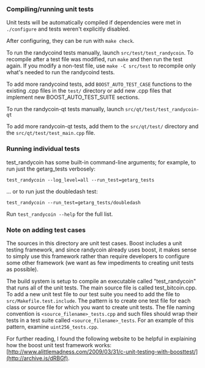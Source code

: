 ### Compiling/running unit tests

Unit tests will be automatically compiled if dependencies were met in `./configure`
and tests weren't explicitly disabled.

After configuring, they can be run with `make check`.

To run the randycoind tests manually, launch `src/test/test_randycoin`. To recompile
after a test file was modified, run `make` and then run the test again. If you
modify a non-test file, use `make -C src/test` to recompile only what's needed
to run the randycoind tests.

To add more randycoind tests, add `BOOST_AUTO_TEST_CASE` functions to the existing
.cpp files in the `test/` directory or add new .cpp files that
implement new BOOST_AUTO_TEST_SUITE sections.

To run the randycoin-qt tests manually, launch `src/qt/test/test_randycoin-qt`

To add more randycoin-qt tests, add them to the `src/qt/test/` directory and
the `src/qt/test/test_main.cpp` file.

### Running individual tests

test_randycoin has some built-in command-line arguments; for
example, to run just the getarg_tests verbosely:

    test_randycoin --log_level=all --run_test=getarg_tests

... or to run just the doubledash test:

    test_randycoin --run_test=getarg_tests/doubledash

Run `test_randycoin --help` for the full list.

### Note on adding test cases

The sources in this directory are unit test cases.  Boost includes a
unit testing framework, and since randycoin already uses boost, it makes
sense to simply use this framework rather than require developers to
configure some other framework (we want as few impediments to creating
unit tests as possible).

The build system is setup to compile an executable called "test_randycoin"
that runs all of the unit tests.  The main source file is called
test_bitcoin.cpp. To add a new unit test file to our test suite you need
to add the file to `src/Makefile.test.include`. The pattern is to create
one test file for each class or source file for which you want to create
unit tests.  The file naming convention is `<source_filename>_tests.cpp`
and such files should wrap their tests in a test suite
called `<source_filename>_tests`. For an example of this pattern,
examine `uint256_tests.cpp`.

For further reading, I found the following website to be helpful in
explaining how the boost unit test framework works:
[http://www.alittlemadness.com/2009/03/31/c-unit-testing-with-boosttest/](http://archive.is/dRBGf).
